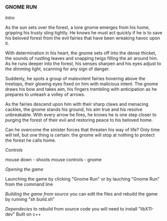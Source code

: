 ### GNOME RUN ###

*Intro*

As the sun sets over the forest, a lone gnome emerges from his home, gripping his trusty sling tightly. He knows he must act quickly if he is to save his beloved forest from the evil fairies that have been wreaking havoc upon it.

With determination in his heart, the gnome sets off into the dense thicket, the sounds of rustling leaves and snapping twigs filling the air around him. As he runs deeper into the forest, his senses sharpen and his eyes adjust to the dimming light, scanning for any sign of danger.

Suddenly, he spots a group of malevolent fairies hovering above the treetops, their glowing eyes fixed on him with malicious intent. The gnome draws his bow and takes aim, his fingers trembling with anticipation as he prepares to unleash a volley of arrows.

As the fairies descend upon him with their sharp claws and menacing cackles, the gnome stands his ground, his aim true and his resolve unbreakable. With every arrow he fires, he knows he is one step closer to purging the forest of their evil and restoring peace to his beloved home.

Can he overcome the sinister forces that threaten his way of life? Only time will tell, but one thing is certain: the gnome will stop at nothing to protect the forest he calls home.


*Controls*

mouse down - shoots 
mouse controls - gnome 

*Opening the game*

Launching the game by clicking "Gnome Run" or by lauching "Gnome Run" from the command line

*Building the game from source*
you can edit the files and rebuild the game by running "sh build.sh"

*Dependecies*
to rebuild from source code you will need to install "libX11-dev"
Built on c++
